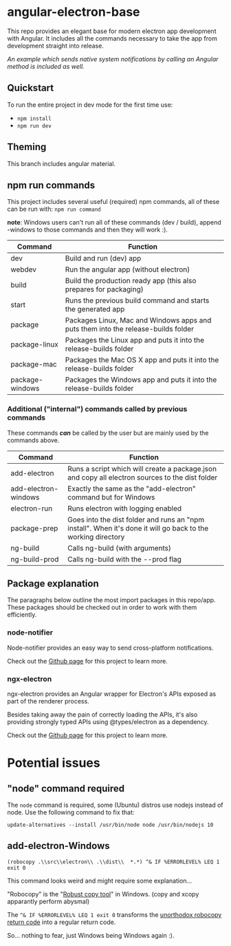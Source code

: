 # angular-electron-base
This repo provides an elegant base for modern electron app development with Angular.
It includes all the commands necessary to take the app from development straight into release.

*An example which sends native system notifications by calling an Angular method is included as well.*

## Quickstart
To run the entire project in dev mode for the first time use:

- `npm install`
- `npm run dev`

## Theming
This branch includes angular material.

## npm run commands
This project includes several useful (required) npm commands, all of these can be run with: `npm run command`

**note**: Windows users can't run all of these commands (dev / build), append -windows to those commands and then they will work :).

| Command         | Function                                                                          |
|-----------------|-----------------------------------------------------------------------------------|
| dev             | Build and run (dev) app                                                           |
| webdev          | Run the angular app (without electron)                                            |
| build           | Build the production ready app (this also prepares for packaging)                 |
| start           | Runs the previous build command and starts the generated app                      |
| package         | Packages Linux, Mac and Windows apps and puts them into the release-builds folder |
| package-linux   | Packages the Linux app and puts it into the release-builds folder                 |
| package-mac     | Packages the Mac OS X app and puts it into the release-builds folder              |
| package-windows | Packages the Windows app and puts it into the release-builds folder               |

### Additional ("internal") commands called by previous commands
These commands ***can*** be called by the user but are mainly used by the commands above.

| Command         | Function                                                                          |
|-----------------|-----------------------------------------------------------------------------------|
| add-electron         | Runs a script which will create a package.json and copy all electron sources to the dist folder              |
| add-electron-windows | Exactly the same as the "add-electron" command but for Windows                                               |
| electron-run         | Runs electron with logging enabled                                                                           |
| package-prep         | Goes into the dist folder and runs an "npm install". When it's done it will go back to the working directory |
| ng-build             | Calls ng-build (with arguments)                                                                              |
| ng-build-prod        | Calls ng-build with the --prod flag                                                                          |

## Package explanation
The paragraphs below outline the most import packages in this repo/app. These packages should be checked out in order to work with them efficiently.

### node-notifier
Node-notifier provides an easy way to send cross-platform notifications.

Check out the [Github page](https://github.com/mikaelbr/node-notifier) for this project to learn more.

### ngx-electron
ngx-electron provides an Angular wrapper for Electron's APIs exposed as part of the renderer process.

Besides taking away the pain of correctly loading the APIs, it's also providing strongly typed APIs using @types/electron as a dependency.

Check out the [Github page](https://github.com/ThorstenHans/ngx-electron) for this project to learn more.


# Potential issues

## "node" command required
The `node` command is required, some (Ubuntu) distros use nodejs instead of node.
Use the following command to fix that:

`update-alternatives --install /usr/bin/node node /usr/bin/nodejs 10`

## add-electron-Windows
`(robocopy .\\src\\electron\\ .\\dist\\  *.*) ^& IF %ERRORLEVEL% LEQ 1 exit 0`

This command looks weird and might require some explanation...

"Robocopy" is the "[Robust copy tool](https://technet.microsoft.com/en-us/library/cc733145(v=ws.11).aspx)" in Windows. (copy and xcopy apparantly perform abysmal)

The `^& IF %ERRORLEVEL% LEQ 1 exit 0` transforms the [unorthodox robocopy return code](https://ss64.com/nt/robocopy-exit.html) into a regular return code.

So... nothing to fear, just Windows being Windows again :).

